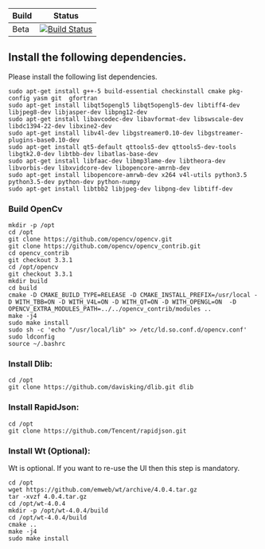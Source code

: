 
| Build | Status |
| ------ | ------ |
| Beta |[![Build Status](https://travis-ci.org/Santhosh-KS/spookfish.svg?branch=master)](https://travis-ci.org/Santhosh-KS/spookfish)|

## Install the following dependencies.

Please install the following list dependencies. 

    sudo apt-get install g++-5 build-essential checkinstall cmake pkg-config yasm git  gfortran
    sudo apt-get install libqt5opengl5 libqt5opengl5-dev libtiff4-dev libjpeg8-dev libjasper-dev libpng12-dev
    sudo apt-get install libavcodec-dev libavformat-dev libswscale-dev libdc1394-22-dev libxine2-dev 
    sudo apt-get install libv4l-dev libgstreamer0.10-dev libgstreamer-plugins-base0.10-dev 
    sudo apt-get install qt5-default qttools5-dev qttools5-dev-tools libgtk2.0-dev libtbb-dev libatlas-base-dev 
    sudo apt-get install libfaac-dev libmp3lame-dev libtheora-dev libvorbis-dev libxvidcore-dev libopencore-amrnb-dev 
    sudo apt-get install libopencore-amrwb-dev x264 v4l-utils python3.5 python3.5-dev python-dev python-numpy 
    sudo apt-get install libtbb2 libjpeg-dev libpng-dev libtiff-dev 
    
    
 ### Build OpenCv
    
    mkdir -p /opt
    cd /opt
    git clone https://github.com/opencv/opencv.git
    git clone https://github.com/opencv/opencv_contrib.git
    cd opencv_contrib
    git checkout 3.3.1
    cd /opt/opencv
    git checkout 3.3.1
    mkdir build
    cd build
    cmake -D CMAKE_BUILD_TYPE=RELEASE -D CMAKE_INSTALL_PREFIX=/usr/local -D WITH_TBB=ON -D WITH_V4L=ON -D WITH_QT=ON -D WITH_OPENGL=ON  -D OPENCV_EXTRA_MODULES_PATH=../../opencv_contrib/modules ..
    make -j4
    sudo make install
    sudo sh -c 'echo "/usr/local/lib" >> /etc/ld.so.conf.d/opencv.conf'
    sudo ldconfig
    source ~/.bashrc
 
 
 ### Install Dlib:
    cd /opt
    git clone https://github.com/davisking/dlib.git dlib
  
 ### Install RapidJson:
    cd /opt
    git clone https://github.com/Tencent/rapidjson.git
    
 ### Install Wt (Optional):
 Wt is optional. If you want to re-use the UI then this step is mandatory.
 
    cd /opt
    wget https://github.com/emweb/wt/archive/4.0.4.tar.gz
    tar -xvzf 4.0.4.tar.gz
    cd /opt/wt-4.0.4
    mkdir -p /opt/wt-4.0.4/build
    cd /opt/wt-4.0.4/build
    cmake ..
    make -j4
    sudo make install
  
